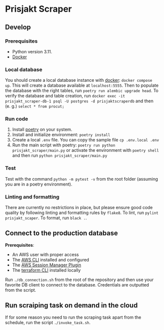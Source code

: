 # Prisjakt Scraper

## Develop

### Prerequisites

* Python version 3.11.
* [Docker](https://www.docker.com/get-started/)

### Local database

You should create a local database instance with [docker](https://www.docker.com/get-started/): `docker compose up`. This will create a database available at `localhost:5555`. Then to populate the database with the right tables, run `poetry run alembic upgrade head`. To verify the database and table creation, run `docker exec -it prisjakt_scraper-db-1 psql -U postgres -d prisjaktscraperdb` and then (e. g.) `select * from procut;`

### Run code

1. Install [poetry](https://python-poetry.org/docs/#installation) on your system.
2. Install and initialize environment: `poetry install`
3. Create a local `.env` file. You can copy the sample file `cp .env.local .env`
4. Run the main script with poetry: `poetry run python prisjakt_scraper/main.py` or activate the environment with `poetry shell` and then run `python prisjakt_scraper/main.py`

### Test

Test with the command `python -m pytest -v` from the root folder (assuming you are in a poetry environment).

### Linting and formatting

There are currently no restrictions in place, but please ensure good code quality by following linting and formatting rules by `flake8`. To lint, run `pylint prisjakt_scaper`. To format, run `black .`.

## Connect to the production database

**Prerequisites**:
* An AWS user with proper access
* The [AWS CLI](https://aws.amazon.com/cli/) installed and configured
* The [AWS Session Manager Plugin](https://docs.aws.amazon.com/systems-manager/latest/userguide/session-manager-working-with-install-plugin.html)
* The [terraform CLI](https://developer.hashicorp.com/terraform/downloads) installed locally

Run `./db_connection.sh` from the root of the repository and then use your favorite DB client to connect to the database. Credentials are outputted from the script.

## Run scraiping task on demand in the cloud

If for some reason you need to run the scraping task apart from the schedule, run the script `./invoke_task.sh`.